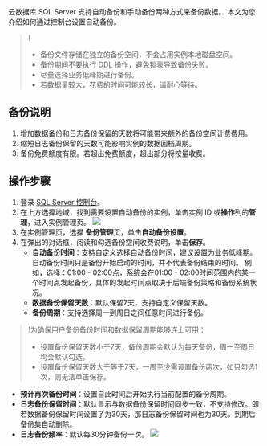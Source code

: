 云数据库 SQL Server 支持自动备份和手动备份两种方式来备份数据。
本文为您介绍如何通过控制台设置自动备份。
>!
>- 备份文件存储在独立的备份空间，不会占用实例本地磁盘空间。
>- 备份期间不要执行 DDL 操作，避免锁表导致备份失败。
>- 尽量选择业务低峰期进行备份。
>- 若数据量较大，花费的时间可能较长，请耐心等待。

## 备份说明
1. 增加数据备份和日志备份保留的天数将可能带来额外的备份空间计费费用。
2. 缩短日志备份保留的天数可能影响实例的数据回档周期。
3. 备份免费额度有限。若超出免费额度，超出部分将按量收费。

## 操作步骤
1. 登录 [SQL Server 控制台](https://console.cloud.tencent.com/sqlserver)。
2. 在上方选择地域，找到需要设置自动备份的实例，单击实例 ID 或**操作**列的**管理**，进入实例管理页。
![](https://qcloudimg.tencent-cloud.cn/raw/3bb7a0be93f6fb3fa7879389c90b9876.png)
3. 在实例管理页，选择 **备份管理**页，单击**自动备份设置**。
4. 在弹出的对话框，阅读和勾选备份空间收费说明，单击**保存**。
   - **自动备份时间**：支持自定义选择自动备份时间，建议设置为业务低峰期。自动备份时间只是备份开始启动的时间，并不代表备份结束的时间。
例如，选择：01:00 - 02:00点，系统会在01:00 - 02:00时间范围内的某一个时间点发起备份，具体的发起时间点取决于后端备份策略和备份系统状况。
   - **数据备份保留天数**：默认保留7天，支持自定义保留天数。
   - **备份周期**：支持选择周一到周日之间任意时间进行备份。
>!为确保用户备份备份时间和数据保留周期能够连上可用：
>- 设置备份保留天数小于7天，备份周期会默认为每天备份，周一至周日均会默认勾选。
>- 设置备份保留天数大于等于7天，一周至少需设置备份两次，如只勾选1次，则无法单击保存。
   - **预计再次备份时间**：设置自此时间后开始执行当前配置的备份周期。
   - **日志备份保留时间**：默认显示与数据备份保留时间同步一致，不支持修改。即若数据备份保留时间设置了为30天，那日志备份保留时间也为30天。到期后备份集自动删除。
   - **日志备份频率**：默认每30分钟备份一次。
![](https://qcloudimg.tencent-cloud.cn/raw/4c1c42fab6cd2f0a80dd73240b8f4ff2.png)


